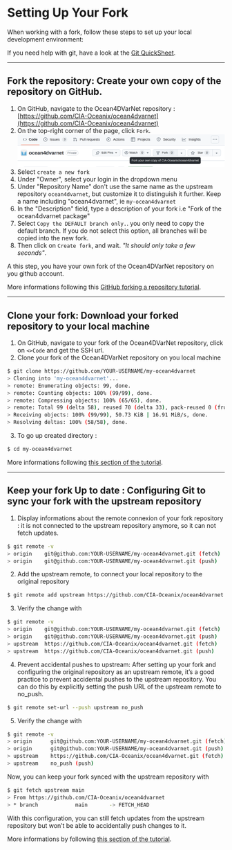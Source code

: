 # Setting Up Your Fork

When working with a fork, follow these steps to set up your local development environment:

If you need help with git, have a look at the [Git QuickSheet](./git-guicksheet.md).


---
## **Fork the repository: Create your own copy of the repository on GitHub.**

1. On GitHub, navigate to the Ocean4DVarNet repository : [https://github.com/CIA-Oceanix/ocean4dvarnet](https://github.com/CIA-Oceanix/ocean4dvarnet)
2. On the top-right corner of the page, click `Fork`.
![](./img/fork.png)
1. Select `create a new fork`
2. Under "Owner", select your login in the dropdown menu
3. Under "Repository Name" don't use the same name as the upstream repository `ocean4dvarnet`, but customize it to distinguish it further. Keep a name including "ocean4dvarnet", ie `my-ocean4dvarnet`
4. In the "Description" field, type a description of your fork i.e "Fork of the  ocean4dvarnet package"
5. Select `Copy the DEFAULT branch only.`. you only need to copy the default branch. If you do not select this option, all branches will be copied into the new fork.
6. Then click on `Create fork`, and wait. *"It should only take a few seconds"*.


A this step, you have your own fork of the Ocean4DVarNet repository on you github account.

More informations following this [GitHub forking a repository tutorial](https://docs.github.com/en/pull-requests/collaborating-with-pull-requests/working-with-forks/fork-a-repo#forking-a-repository).


---
## **Clone your fork: Download your forked repository to your local machine**

1. On GitHub, navigate to your fork of the Ocean4DVarNet repository, click on `<>Code` and get the SSH url.
2. Clone your fork of the Ocean4DVarNet repository on you local machine
``` bash
$ git clone https://github.com/YOUR-USERNAME/my-ocean4dvarnet
> Cloning into 'my-ocean4dvarnet'...
> remote: Enumerating objects: 99, done.
> remote: Counting objects: 100% (99/99), done.
> remote: Compressing objects: 100% (65/65), done.
> remote: Total 99 (delta 58), reused 70 (delta 33), pack-reused 0 (from 0)
> Receiving objects: 100% (99/99), 50.73 KiB | 16.91 MiB/s, done.
> Resolving deltas: 100% (58/58), done.
```
3. To go up created directory :
```bash
$ cd my-ocean4dvarnet
```

More informations following [this section of the tutorial](https://docs.github.com/en/pull-requests/collaborating-with-pull-requests/working-with-forks/fork-a-repo#cloning-your-forked-repository).

---
## **Keep your fork Up to date : Configuring Git to sync your fork with the upstream repository**


1. Display informations about the remote connexion of your fork repository : it is not connected to the upstream repository anymore, so it can not fetch updates.
``` bash
$ git remote -v
> origin    git@github.com:YOUR-USERNAME/my-ocean4dvarnet.git (fetch)
> origin    git@github.com:YOUR-USERNAME/my-ocean4dvarnet.git (push)
```
2. Add the upstream remote, to connect your local repository to the original repository
``` bash
$ git remote add upstream https://github.com/CIA-Oceanix/ocean4dvarnet.git
```
3. Verify the change with
``` bash
$ git remote -v
> origin	git@github.com:YOUR-USERNAME/my-ocean4dvarnet.git (fetch)
> origin	git@github.com:YOUR-USERNAME/my-ocean4dvarnet.git (push)
> upstream	https://github.com/CIA-Oceanix/ocean4dvarnet.git (fetch)
> upstream	https://github.com/CIA-Oceanix/ocean4dvarnet.git (push)
```
4. Prevent accidental pushes to upstream: After setting up your fork and configuring the original repository as an upstream remote, it’s a good practice to prevent accidental pushes to the upstream repository. You can do this by explicitly setting the push URL of the upstream remote to no_push.
``` bash
$ git remote set-url --push upstream no_push
```
5. Verify the change with
``` bash
$ git remote -v
> origin      git@github.com:YOUR-USERNAME/my-ocean4dvarnet.git (fetch)
> origin      git@github.com:YOUR-USERNAME/my-ocean4dvarnet.git (push)
> upstream    https://github.com/CIA-Oceanix/ocean4dvarnet.git (fetch)
> upstream    no_push (push)
```

Now, you can keep your fork synced with the upstream repository with 
``` bash
$ git fetch upstream main
> From https://github.com/CIA-Oceanix/ocean4dvarnet
> * branch            main       -> FETCH_HEAD
```

With this configuration, you can still fetch updates from the upstream repository but won’t be able to accidentally push changes to it.

More informations by following [this section of the tutorial](https://docs.github.com/en/pull-requests/collaborating-with-pull-requests/working-with-forks/fork-a-repo#configuring-git-to-sync-your-fork-with-the-upstream-repository).

